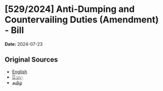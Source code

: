 # [529/2024] Anti-Dumping and Countervailing Duties (Amendment) - Bill

**Date:** 2024-07-23

## Original Sources

- [English](https://documents.gov.lk/view/bills/2024/7/529-2024_E.pdf)
- [සිංහල](https://documents.gov.lk/view/bills/2024/7/529-2024_S.pdf)
- [தமிழ்](https://documents.gov.lk/view/bills/2024/7/529-2024_T.pdf)
